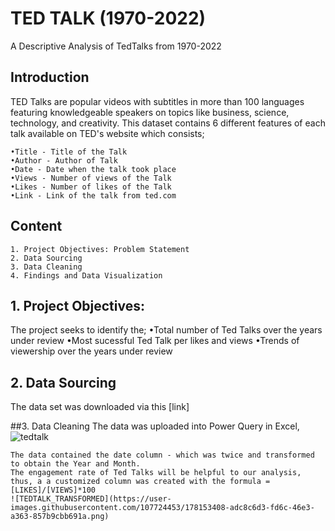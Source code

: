 # TED TALK (1970-2022)
A Descriptive Analysis of TedTalks from 1970-2022

## Introduction
TED Talks are popular videos with subtitles in more than 100 languages featuring knowledgeable speakers on topics like business, science, technology, and creativity. This dataset contains 6 different features of each talk available on TED's website which consists;

	•Title - Title of the Talk
	•Author - Author of Talk
	•Date - Date when the talk took place
  	•Views - Number of views of the Talk
	•Likes - Number of likes of the Talk
	•Link - Link of the talk from ted.com


## Content
	1. Project Objectives: Problem Statement
	2. Data Sourcing
	3. Data Cleaning
	4. Findings and Data Visualization

## 1. Project Objectives:
The project seeks to identify the;
	•Total number of Ted Talks over the years under review
	•Most sucessful Ted Talk per likes and views
	•Trends of viewership over the years under review

	
## 2. Data Sourcing
 The data set was downloaded via this [link]

##3. Data Cleaning
	The data was uploaded into Power Query in Excel,
	![tedtalk](https://user-images.githubusercontent.com/107724453/178152840-aa2b1fd4-fa84-4b5b-b187-dd5436ebb7dd.png)

	The data contained the date column - which was twice and transformed to obtain the Year and Month.
	The engagement rate of Ted Talks will be helpful to our analysis, thus, a a customized column was created with the formula = [LIKES]/[VIEWS]*100
	![TEDTALK_TRANSFORMED](https://user-images.githubusercontent.com/107724453/178153408-adc8c6d3-fd6c-46e3-a363-857b9cbb691a.png)

